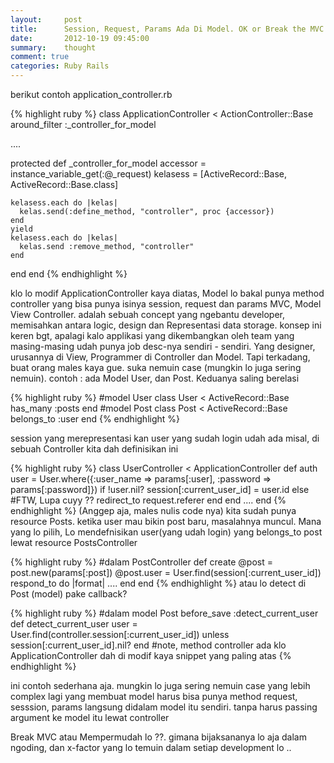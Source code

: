 ```yaml
---
layout:     post
title:      Session, Request, Params Ada Di Model. OK or Break the MVC Concept
date:       2012-10-19 09:45:00
summary:    thought
comment: true
categories: Ruby Rails
---
```

berikut contoh application_controller.rb

{% highlight ruby %}
class ApplicationController < ActionController::Base
  around_filter :_controller_for_model

  ....

  protected
  def _controller_for_model
    accessor = instance_variable_get(:@_request)
    kelasess = [ActiveRecord::Base, ActiveRecord::Base.class]

    kelasess.each do |kelas|
      kelas.send(:define_method, "controller", proc {accessor})
    end
    yield
    kelasess.each do |kelas|
      kelas.send :remove_method, "controller"
    end

  end
end
{% endhighlight %}

klo lo modif ApplicationController kaya diatas, Model lo bakal punya method controller yang bisa punya isinya session, request dan params
MVC, Model View Controller. adalah sebuah concept yang ngebantu developer, memisahkan antara logic, design dan Representasi data storage. konsep ini keren bgt, apalagi kalo applikasi yang dikembangkan oleh team yang masing-masing udah punya job desc-nya sendiri - sendiri. Yang designer, urusannya di View, Programmer di Controller dan Model.
Tapi terkadang, buat orang males kaya gue. suka nemuin case (mungkin lo juga sering nemuin). contoh : ada Model User, dan Post. Keduanya saling berelasi

{% highlight ruby %}
#model User
class User < ActiveRecord::Base
  has_many :posts
end
#model Post
class Post < ActiveRecord::Base
  belongs_to :user
end
{% endhighlight %}

session yang merepresentasi kan user yang sudah login udah ada misal, di sebuah Controller kita dah definisikan ini

{% highlight ruby %}
class UserController < ApplicationController
  def auth
      user = User.where({:user_name => params[:user], :password => params[:password]})
      if !user.nil?
          session[:current_user_id] = user.id
      else
          #FTW, Lupa cuyy ??
          redirect_to request.referer
      end
  end
  ....
end
{% endhighlight %}
(Anggep aja, males nulis code nya) kita sudah punya resource Posts. ketika user mau bikin post baru, masalahnya muncul. Mana yang lo pilih, Lo mendefnisikan user(yang udah login) yang belongs_to post lewat resource PostsController

{% highlight ruby %}
#dalam PostController
def create
  @post = post.new(params[:post])
  @post.user =  User.find(session[:current_user_id])
  respond_to do |format|
    ....
  end
end
{% endhighlight %}
atau lo detect di Post (model) pake callback?

{% highlight ruby %}
#dalam model Post
before_save :detect_current_user
def detect_current_user
  user = User.find(controller.session[:current_user_id]) unless session[:current_user_id].nil?
end
#note, method controller ada klo ApplicationController dah di modif kaya snippet yang paling atas
{% endhighlight %}

ini contoh sederhana aja. mungkin lo juga sering nemuin case yang lebih complex lagi yang membuat model harus bisa punya method request, sesssion, params langsung didalam model itu sendiri. tanpa harus passing argument ke model itu lewat controller

Break MVC atau Mempermudah lo ??. gimana bijaksananya lo aja dalam ngoding, dan x-factor yang lo temuin dalam setiap development lo ..
